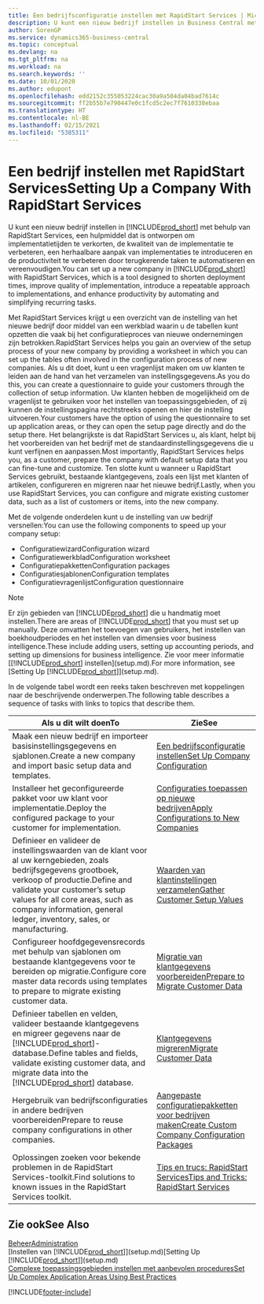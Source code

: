 ```yaml
---
title: Een bedrijfsconfiguratie instellen met RapidStart Services | Microsoft Docs
description: U kunt een nieuw bedrijf instellen in Business Central met behulp van RapidStart Services. Dit is een hulpmiddel dat is ontworpen om implementatietijden te verkorten, de kwaliteit van de implementatie te verbeteren, een herhaalbare aanpak van implementaties te introduceren en de productiviteit te verbeteren door terugkerende taken te automatiseren en vereenvoudigen.
author: SorenGP
ms.service: dynamics365-business-central
ms.topic: conceptual
ms.devlang: na
ms.tgt_pltfrm: na
ms.workload: na
ms.search.keywords: ''
ms.date: 10/01/2020
ms.author: edupont
ms.openlocfilehash: edd2152c355053224cac30a9a504da04bad7614c
ms.sourcegitcommit: ff2b55b7e790447e0c1fcd5c2ec7f7610338ebaa
ms.translationtype: HT
ms.contentlocale: nl-BE
ms.lasthandoff: 02/15/2021
ms.locfileid: "5385311"
---
```

# <a name="setting-up-a-company-with-rapidstart-services"></a><span data-ttu-id="bc68b-103">Een bedrijf instellen met RapidStart Services</span><span class="sxs-lookup"><span data-stu-id="bc68b-103">Setting Up a Company With RapidStart Services</span></span>
<span data-ttu-id="bc68b-104">U kunt een nieuw bedrijf instellen in [!INCLUDE[prod_short](includes/prod_short.md)] met behulp van RapidStart Services, een hulpmiddel dat is ontworpen om implementatietijden te verkorten, de kwaliteit van de implementatie te verbeteren, een herhaalbare aanpak van implementaties te introduceren en de productiviteit te verbeteren door terugkerende taken te automatiseren en vereenvoudigen.</span><span class="sxs-lookup"><span data-stu-id="bc68b-104">You can set up a new company in [!INCLUDE[prod_short](includes/prod_short.md)] with RapidStart Services, which is a tool designed to shorten deployment times, improve quality of implementation, introduce a repeatable approach to implementations, and enhance productivity by automating and simplifying recurring tasks.</span></span>  

<span data-ttu-id="bc68b-105">Met RapidStart Services krijgt u een overzicht van de instelling van het nieuwe bedrijf door middel van een werkblad waarin u de tabellen kunt opzetten die vaak bij het configuratieproces van nieuwe ondernemingen zijn betrokken.</span><span class="sxs-lookup"><span data-stu-id="bc68b-105">RapidStart Services helps you gain an overview of the setup process of your new company by providing a worksheet in which you can set up the tables often involved in the configuration process of new companies.</span></span> <span data-ttu-id="bc68b-106">Als u dit doet, kunt u een vragenlijst maken om uw klanten te leiden aan de hand van het verzamelen van instellingsgegevens.</span><span class="sxs-lookup"><span data-stu-id="bc68b-106">As you do this, you can create a questionnaire to guide your customers through the collection of setup information.</span></span> <span data-ttu-id="bc68b-107">Uw klanten hebben de mogelijkheid om de vragenlijst te gebruiken voor het instellen van toepassingsgebieden, of zij kunnen de instellingspagina rechtstreeks openen en hier de instelling uitvoeren.</span><span class="sxs-lookup"><span data-stu-id="bc68b-107">Your customers have the option of using the questionnaire to set up application areas, or they can open the setup page directly and do the setup there.</span></span> <span data-ttu-id="bc68b-108">Het belangrijkste is dat RapidStart Services u, als klant, helpt bij het voorbereiden van het bedrijf met de standaardinstellingsgegevens die u kunt verfijnen en aanpassen.</span><span class="sxs-lookup"><span data-stu-id="bc68b-108">Most importantly, RapidStart Services helps you, as a customer, prepare the company with default setup data that you can fine-tune and customize.</span></span> <span data-ttu-id="bc68b-109">Ten slotte kunt u wanneer u RapidStart Services gebruikt, bestaande klantgegevens, zoals een lijst met klanten of artikelen, configureren en migreren naar het nieuwe bedrijf.</span><span class="sxs-lookup"><span data-stu-id="bc68b-109">Lastly, when you use RapidStart Services, you can configure and migrate existing customer data, such as a list of customers or items, into the new company.</span></span>

<span data-ttu-id="bc68b-110">Met de volgende onderdelen kunt u de instelling van uw bedrijf versnellen:</span><span class="sxs-lookup"><span data-stu-id="bc68b-110">You can use the following components to speed up your company setup:</span></span>  

-   <span data-ttu-id="bc68b-111">Configuratiewizard</span><span class="sxs-lookup"><span data-stu-id="bc68b-111">Configuration wizard</span></span>  
-   <span data-ttu-id="bc68b-112">Configuratiewerkblad</span><span class="sxs-lookup"><span data-stu-id="bc68b-112">Configuration worksheet</span></span>  
-   <span data-ttu-id="bc68b-113">Configuratiepakketten</span><span class="sxs-lookup"><span data-stu-id="bc68b-113">Configuration packages</span></span>  
-   <span data-ttu-id="bc68b-114">Configuratiesjablonen</span><span class="sxs-lookup"><span data-stu-id="bc68b-114">Configuration templates</span></span>  
-   <span data-ttu-id="bc68b-115">Configuratievragenlijst</span><span class="sxs-lookup"><span data-stu-id="bc68b-115">Configuration questionnaire</span></span>  

> [!Note]  
>  <span data-ttu-id="bc68b-116">Er zijn gebieden van [!INCLUDE[prod_short](includes/prod_short.md)] die u handmatig moet instellen.</span><span class="sxs-lookup"><span data-stu-id="bc68b-116">There are areas of [!INCLUDE[prod_short](includes/prod_short.md)] that you must set up manually.</span></span> <span data-ttu-id="bc68b-117">Deze omvatten het toevoegen van gebruikers, het instellen van boekhoudperiodes en het instellen van dimensies voor business intelligence.</span><span class="sxs-lookup"><span data-stu-id="bc68b-117">These include adding users, setting up accounting periods, and setting up dimensions for business intelligence.</span></span> <span data-ttu-id="bc68b-118">Zie voor meer informatie [[!INCLUDE[prod_short](includes/prod_short.md)] instellen](setup.md).</span><span class="sxs-lookup"><span data-stu-id="bc68b-118">For more information, see [Setting Up [!INCLUDE[prod_short](includes/prod_short.md)]](setup.md).</span></span>

 <span data-ttu-id="bc68b-119">In de volgende tabel wordt een reeks taken beschreven met koppelingen naar de beschrijvende onderwerpen.</span><span class="sxs-lookup"><span data-stu-id="bc68b-119">The following table describes a sequence of tasks with links to topics that describe them.</span></span>

|<span data-ttu-id="bc68b-120">**Als u dit wilt doen**</span><span class="sxs-lookup"><span data-stu-id="bc68b-120">**To**</span></span>|<span data-ttu-id="bc68b-121">**Zie**</span><span class="sxs-lookup"><span data-stu-id="bc68b-121">**See**</span></span>|  
|------------|-------------|  
|<span data-ttu-id="bc68b-122">Maak een nieuw bedrijf en importeer basisinstellingsgegevens en sjablonen.</span><span class="sxs-lookup"><span data-stu-id="bc68b-122">Create a new company and import basic setup data and templates.</span></span>|[<span data-ttu-id="bc68b-123">Een bedrijfsconfiguratie instellen</span><span class="sxs-lookup"><span data-stu-id="bc68b-123">Set Up Company Configuration</span></span>](admin-set-up-company-configuration.md)|  
|<span data-ttu-id="bc68b-124">Installeer het geconfigureerde pakket voor uw klant voor implementatie.</span><span class="sxs-lookup"><span data-stu-id="bc68b-124">Deploy the configured package to your customer for implementation.</span></span>|[<span data-ttu-id="bc68b-125">Configuraties toepassen op nieuwe bedrijven</span><span class="sxs-lookup"><span data-stu-id="bc68b-125">Apply Configurations to New Companies</span></span>](admin-apply-configuration-to-new-companies.md)|
|<span data-ttu-id="bc68b-126">Definieer en valideer de instellingswaarden van de klant voor al uw kerngebieden, zoals bedrijfsgegevens grootboek, verkoop of productie.</span><span class="sxs-lookup"><span data-stu-id="bc68b-126">Define and validate your customer’s setup values for all core areas, such as company information, general ledger, inventory, sales, or manufacturing.</span></span>|[<span data-ttu-id="bc68b-127">Waarden van klantinstellingen verzamelen</span><span class="sxs-lookup"><span data-stu-id="bc68b-127">Gather Customer Setup Values</span></span>](admin-gather-customer-setup-values.md)|  
|<span data-ttu-id="bc68b-128">Configureer hoofdgegevensrecords met behulp van sjablonen om bestaande klantgegevens voor te bereiden op migratie.</span><span class="sxs-lookup"><span data-stu-id="bc68b-128">Configure core master data records using templates to prepare to migrate existing customer data.</span></span>|[<span data-ttu-id="bc68b-129">Migratie van klantgegevens voorbereiden</span><span class="sxs-lookup"><span data-stu-id="bc68b-129">Prepare to Migrate Customer Data</span></span>](admin-use-templates-to-prepare-customer-data-for-migration.md)|  
|<span data-ttu-id="bc68b-130">Definieer tabellen en velden, valideer bestaande klantgegevens en migreer gegevens naar de [!INCLUDE[prod_short](includes/prod_short.md)]-database.</span><span class="sxs-lookup"><span data-stu-id="bc68b-130">Define tables and fields, validate existing customer data, and migrate data into the [!INCLUDE[prod_short](includes/prod_short.md)] database.</span></span>|[<span data-ttu-id="bc68b-131">Klantgegevens migreren</span><span class="sxs-lookup"><span data-stu-id="bc68b-131">Migrate Customer Data</span></span>](admin-migrate-customer-data.md)|
|<span data-ttu-id="bc68b-132">Hergebruik van bedrijfsconfiguraties in andere bedrijven voorbereiden</span><span class="sxs-lookup"><span data-stu-id="bc68b-132">Prepare to reuse company configurations in other companies.</span></span>|[<span data-ttu-id="bc68b-133">Aangepaste configuratiepakketten voor bedrijven maken</span><span class="sxs-lookup"><span data-stu-id="bc68b-133">Create Custom Company Configuration Packages</span></span>](admin-how-to-create-custom-company-configuration-packages.md)|
|<span data-ttu-id="bc68b-134">Oplossingen zoeken voor bekende problemen in de RapidStart Services-toolkit.</span><span class="sxs-lookup"><span data-stu-id="bc68b-134">Find solutions to known issues in the RapidStart Services toolkit.</span></span>|[<span data-ttu-id="bc68b-135">Tips en trucs: RapidStart Services</span><span class="sxs-lookup"><span data-stu-id="bc68b-135">Tips and Tricks: RapidStart Services</span></span>](admin-tips-and-tricks-rapidstart-services.md)|  

## <a name="see-also"></a><span data-ttu-id="bc68b-136">Zie ook</span><span class="sxs-lookup"><span data-stu-id="bc68b-136">See Also</span></span>  
[<span data-ttu-id="bc68b-137">Beheer</span><span class="sxs-lookup"><span data-stu-id="bc68b-137">Administration</span></span>](admin-setup-and-administration.md)  
<span data-ttu-id="bc68b-138">[Instellen van [!INCLUDE[prod_short](includes/prod_short.md)]](setup.md)</span><span class="sxs-lookup"><span data-stu-id="bc68b-138">[Setting Up [!INCLUDE[prod_short](includes/prod_short.md)]](setup.md)</span></span>  
[<span data-ttu-id="bc68b-139">Complexe toepassingsgebieden instellen met aanbevolen procedures</span><span class="sxs-lookup"><span data-stu-id="bc68b-139">Set Up Complex Application Areas Using Best Practices</span></span>](set-up-complex-application-areas-using-best-practices.md)   


[!INCLUDE[footer-include](includes/footer-banner.md)]